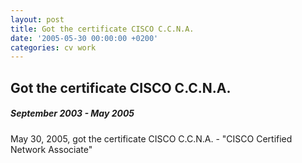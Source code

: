 ```yaml
---
layout: post
title: Got the certificate CISCO C.C.N.A.
date: '2005-05-30 00:00:00 +0200'
categories: cv work
---
```


## Got the certificate CISCO C.C.N.A.

##### September 2003 - May 2005

May 30, 2005, got the certificate CISCO C.C.N.A. - "CISCO Certified Network Associate"
